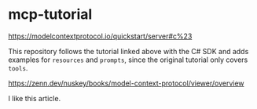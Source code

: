 # mcp-tutorial

https://modelcontextprotocol.io/quickstart/server#c%23

This repository follows the tutorial linked above with the C# SDK and adds examples for `resources` and `prompts`, since the original tutorial only covers `tools`.

https://zenn.dev/nuskey/books/model-context-protocol/viewer/overview

I like this article.
